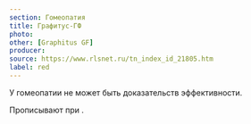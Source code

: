 ```yaml
---
section: Гомеопатия
title: Графитус-ГФ
photo:
other: [Graphitus GF]
producer:
source: https://www.rlsnet.ru/tn_index_id_21805.htm
label: red
---
```


У гомеопатии не может быть доказательств эффективности.

Прописывают при .
